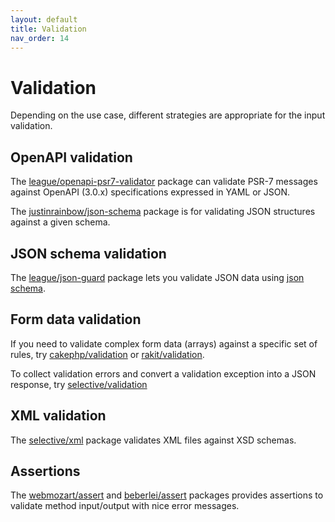 ```yaml
---
layout: default
title: Validation
nav_order: 14
---
```


# Validation

Depending on the use case, different strategies are appropriate for the input validation.

## OpenAPI validation

The [league/openapi-psr7-validator](https://github.com/thephpleague/openapi-psr7-validator) 
package can validate PSR-7 messages against OpenAPI (3.0.x) specifications expressed in YAML or JSON.

The [justinrainbow/json-schema](https://github.com/justinrainbow/json-schema) package is 
for validating JSON structures against a given schema.

## JSON schema validation

The [league/json-guard](https://json-guard.thephpleague.com/) package lets you validate JSON data 
using [json schema](https://json-schema.org/). 

## Form data validation

If you need to validate complex form data (arrays) against a specific set of rules, try 
[cakephp/validation](https://github.com/cakephp/validation) or 
[rakit/validation](https://github.com/rakit/validation).

To collect validation errors and convert a validation exception into a JSON response, 
try [selective/validation](https://github.com/selective-php/validation)

## XML validation

The [selective/xml](https://github.com/selective-php/xml) package validates XML files 
against XSD schemas.

## Assertions

The [webmozart/assert](https://github.com/webmozart/assert) and 
[beberlei/assert](https://github.com/beberlei/assert) 
packages provides assertions to validate method input/output with nice error messages.
